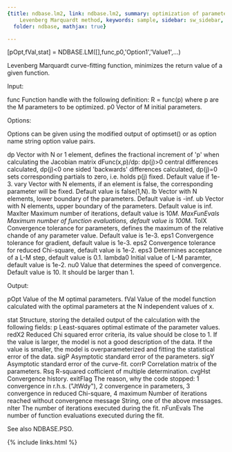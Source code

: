 ```yaml
---
{title: ndbase.lm2, link: ndbase.lm2, summary: optimization of parameters using the
    Levenberg Marquardt method, keywords: sample, sidebar: sw_sidebar, permalink: ndbase_lm2,
  folder: ndbase, mathjax: true}

---
```

 
[pOpt,fVal,stat] = NDBASE.LM([],func,p0,'Option1','Value1',...)
 
Levenberg Marquardt curve-fitting function, minimizes the return value of
a given function.
 
Input:
 
func      Function handle with the following definition:
              R = func(p)
          where p are the M parameters to be optimized.
p0        Vector of M initial parameters.
 
Options:
 
Options can be given using the modified output of optimset() or as option
name string option value pairs.
 
dp        Vector with N or 1 element, defines the fractional increment of
          'p' when calculating the Jacobian matrix dFunc(x,p)/dp:
              dp(j)>0     central differences calculated,
              dp(j)<0     one sided 'backwards' differences calculated,
              dp(j)=0     sets corresponding partials to zero, i.e. holds
                          p(j) fixed.
          Default value if 1e-3.
vary      Vector with N elements, if an element is false, the
          corresponding parameter will be fixed. Default value is
          false(1,N).
lb        Vector with N elements, lower boundary of the parameters.
          Default value is -inf.
ub        Vector with N elements, upper boundary of the parameters.
          Default value is inf.
MaxIter   Maximum number of iterations, default value is 10*M.
MaxFunEvals Maximum number of function evaluations, default value is
          100*M.
TolX      Convergence tolerance for parameters, defines the maximum of
          the relative chande of any parameter value. Default value is
          1e-3.
eps1      Convergence tolerance for gradient, default value is 1e-3.
eps2      Convergence tolerance for reduced Chi-square, default value is
          1e-2.
eps3      Determines acceptance of a L-M step, default value is 0.1.
lambda0   Initial value of L-M paramter, default value is 1e-2.
nu0       Value that determines the speed of convergence. Default value
          is 10. It should be larger than 1.
 
Output:
 
pOpt      Value of the M optimal parameters.
fVal      Value of the model function calculated with the optimal
          parameters at the N independent values of x.
 
stat      Structure, storing the detailed output of the calculation with
          the following fields:
              p       Least-squares optimal estimate of the parameter
                      values.
              redX2   Reduced Chi squared error criteria, its value
                      should be close to 1. If the value is larger, the
                      model is not a good description of the data. If the
                      value is smaller, the model is overparameterized
                      and fitting the statistical error of the data.
              sigP    Asymptotic standard error of the parameters.
              sigY    Asymptotic standard error of the curve-fit.
              corrP   Correlation matrix of the parameters.
              Rsq     R-squared cofficient of multiple determination.
              cvgHst  Convergence history.
              exitFlag The reason, why the code stopped:
                          1       convergence in r.h.s. ("JtWdy"),
                          2       convergence in parameters,
                          3       convergence in reduced Chi-square,
                          4       maximum Number of iterations reached
                                  without convergence
              message String, one of the above messages.
              nIter   The number of iterations executed during the fit.
              nFunEvals The number of function evaluations executed
                      during the fit.
 
See also NDBASE.PSO.
 

{% include links.html %}
